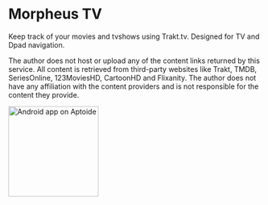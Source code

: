 # Morpheus TV

Keep track of your movies and tvshows using Trakt.tv.
Designed for TV and Dpad navigation.

The author does not host or upload any of the content links returned by this service.
All content is retrieved from third-party websites like Trakt, TMDB, SeriesOnline, 123MoviesHD, CartoonHD and Flixanity.
The author does not have any affiliation with the content providers and is not responsible for the content they provide.

<a href="https://morpheus-tv.aptoide.pt/?utm_source=developer&utm_medium=badge&utm_campaign=partner-embed"><img width="179px" alt="Android app on Aptoide" src="https://cdn6.aptoide.com/includes/themes/2014/images/aptoide_badge.png?timestamp=timestamp=20171016a"></a>
